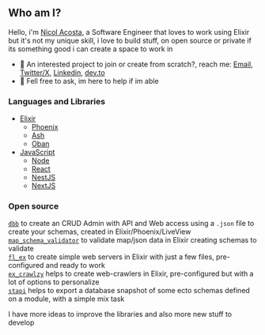 ## Who am I?

Hello, i'm [Nicol Acosta](https://nicolkill.github.io), a Software Engineer that loves to work using Elixir but it's not my unique skill, i love to build stuff, on open source or private if its something good i can create a space to work in

- 💼 An interested project to join or create from scratch?, reach me: [Email](mailto:nicolacosta8@gmail.com), [Twitter/X](https://twitter.com/nicolkill), [Linkedin](https://www.linkedin.com/in/nicolkill/), [dev.to](https://dev.to/nicolkill)
- 💬 Fell free to ask, im here to help if im able

### Languages and Libraries
- [Elixir](https://elixir-lang.org/)
  - [Phoenix](https://www.phoenixframework.org/)
  - [Ash](https://www.ash-hq.org/)
  - [Oban](https://github.com/sorentwo/oban)
- [JavaScript](https://developer.mozilla.org/es/docs/Web/JavaScript)
  - [Node](https://nodejs.org/en)
  - [React](https://react.dev/)
  - [NestJS](https://nestjs.com/)
  - [NextJS](https://nextjs.org)

### Open source

[`dbb`](https://github.com/nicolkill/dbb) to create an CRUD Admin with API and Web access using a `.json` file to create your schemas, created in Elixir/Phoenix/LiveView  
[`map_schema_validator`](https://github.com/nicolkill/map_schema_validator) to validate map/json data in Elixir creating schemas to validate  
[`fl_ex`](https://github.com/nicolkill/fl_ex) to create simple web servers in Elixir with just a few files, pre-configured and ready to work  
[`ex_crawlzy`](https://github.com/nicolkill/ex_crawlzy) helps to create web-crawlers in Elixir, pre-configured but with a lot of options to personalize  
[`stapi`](https://github.com/nicolkill/stapi) helps to export a database snapshot of some ecto schemas defined on a module, with a simple mix task  

I have more ideas to improve the libraries and also more new stuff to develop
